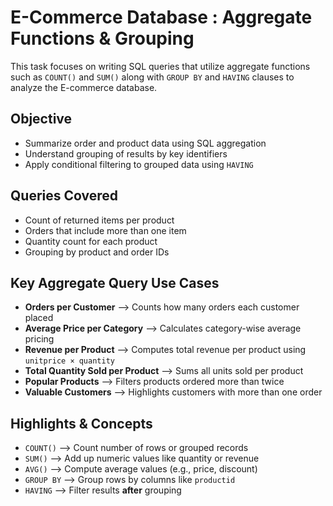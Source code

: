 # E-Commerce Database : Aggregate Functions & Grouping

This task focuses on writing SQL queries that utilize aggregate functions such as `COUNT()` and `SUM()` along with `GROUP BY` and `HAVING` clauses to analyze the E-commerce database.


## Objective

- Summarize order and product data using SQL aggregation
- Understand grouping of results by key identifiers
- Apply conditional filtering to grouped data using `HAVING`

## Queries Covered

- Count of returned items per product
- Orders that include more than one item
- Quantity count for each product
- Grouping by product and order IDs

## Key Aggregate Query Use Cases

- **Orders per Customer**  -->            Counts how many orders each customer placed
- **Average Price per Category**  -->      Calculates category-wise average pricing
- **Revenue per Product**  -->            Computes total revenue per product using `unitprice × quantity`
- **Total Quantity Sold per Product**  --> Sums all units sold per product
- **Popular Products**  -->                Filters products ordered more than twice
- **Valuable Customers**  -->              Highlights customers with more than one order


## Highlights & Concepts

- `COUNT()`   -->   Count number of rows or grouped records      
- `SUM()`     -->   Add up numeric values like quantity or revenue 
- `AVG()`     -->   Compute average values (e.g., price, discount)
- `GROUP BY`  -->   Group rows by columns like `productid`     
- `HAVING`    -->   Filter results **after** grouping 

